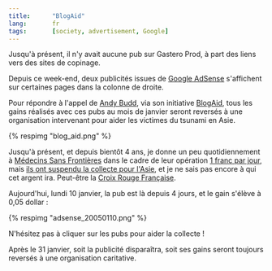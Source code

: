 ```yaml
---
title:      "BlogAid"
lang:       fr
tags:       [society, advertisement, Google]
---
```


Jusqu'à présent, il n'y avait aucune pub sur Gastero Prod, à part des liens vers des sites de copinage.

Depuis ce week-end, deux publicités issues de [Google AdSense](http://www.google.com/adsense) s'affichent sur certaines pages dans la colonne de droite.

Pour répondre à l'appel de [Andy Budd](http://www.andybudd.com/), via son initiative [BlogAid](http://www.blogaid.org.uk/), tous les gains réalisés avec ces pubs au mois de janvier seront reversés à une organisation intervenant pour aider les victimes du tsunami en Asie.

{% respimg "blog_aid.png" %}

Jusqu'à présent, et depuis bientôt 4 ans, je donne un peu quotidiennement à [Médecins Sans Frontières](http://www.msf.fr/) dans le cadre de leur opération [1 franc par jour](/2001/02/1-franc-c-est-peu-et-c-est-enorme.html), mais [ils ont suspendu la collecte pour l'Asie](http://www.msf.fr/site/actu.nsf/actus/donstsunami040105), et je ne sais pas encore à qui cet argent ira. Peut-être la [Croix Rouge Française](http://www.croix-rouge.fr/).

Aujourd'hui, lundi 10 janvier, la pub est là depuis 4 jours, et le gain s'élève à 0,05 dollar :

{% respimg "adsense_20050110.png" %}

N'hésitez pas à cliquer sur les pubs pour aider la collecte !

Après le 31 janvier, soit la publicité disparaîtra, soit ses gains seront toujours reversés à une organisation caritative.
